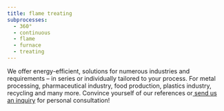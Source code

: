 ```yaml
---
title: flame treating
subprocesses:
  - 360°
  - continuous
  - flame
  - furnace
  - treating
---
```

We offer energy-efficient, solutions for numerous industries and requirements – 
in series or individually tailored to your process. 
For metal processing, pharmaceutical industry, food production, 
plastics industry, recycling and many more. 
Convince yourself of our references 
or[ send us an inquiry](#) for personal consultation!
